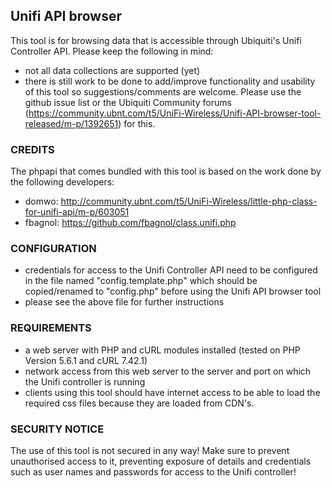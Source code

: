 ## Unifi API browser
This tool is for browsing data that is accessible through Ubiquiti's Unifi Controller API. Please keep the following in mind:
- not all data collections are supported (yet)
- there is still work to be done to add/improve functionality and usability of this tool so suggestions/comments are welcome. Please use the github issue list or the Ubiquiti Community forums (https://community.ubnt.com/t5/UniFi-Wireless/Unifi-API-browser-tool-released/m-p/1392651) for this.

### CREDITS
The phpapi that comes bundled with this tool is based on the work done by the following developers:
- domwo: http://community.ubnt.com/t5/UniFi-Wireless/little-php-class-for-unifi-api/m-p/603051
- fbagnol: https://github.com/fbagnol/class.unifi.php
    
### CONFIGURATION
- credentials for access to the Unifi Controller API need to be configured in the file named "config.template.php" which should be copied/renamed to "config.php" before using the Unifi API browser tool
- please see the above file for further instructions

### REQUIREMENTS
- a web server with PHP and cURL modules installed (tested on PHP Version 5.6.1 and cURL 7.42.1)
- network access from this web server to the server and port on which the Unifi controller is running
- clients using this tool should have internet access to be able to load the required css files because they are loaded from CDN's.

### SECURITY NOTICE
The use of this tool is not secured in any way! Make sure to prevent unauthorised access to it, preventing exposure of details and credentials such as user names and passwords for access to the Unifi controller!
